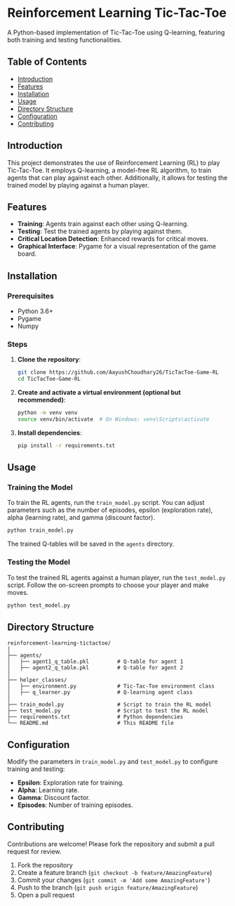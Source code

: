 # Reinforcement Learning Tic-Tac-Toe

A Python-based implementation of Tic-Tac-Toe using Q-learning, featuring both training and testing functionalities.

## Table of Contents
- [Introduction](#introduction)
- [Features](#features)
- [Installation](#installation)
- [Usage](#usage)
- [Directory Structure](#directory-structure)
- [Configuration](#configuration)
- [Contributing](#contributing)

## Introduction
This project demonstrates the use of Reinforcement Learning (RL) to play Tic-Tac-Toe. It employs Q-learning, a model-free RL algorithm, to train agents that can play against each other. Additionally, it allows for testing the trained model by playing against a human player.

## Features
- **Training**: Agents train against each other using Q-learning.
- **Testing**: Test the trained agents by playing against them.
- **Critical Location Detection**: Enhanced rewards for critical moves.
- **Graphical Interface**: Pygame for a visual representation of the game board.

## Installation

### Prerequisites
- Python 3.6+
- Pygame
- Numpy

### Steps
1. **Clone the repository**:
    ```bash
    git clone https://github.com/AayushChoudhary26/TicTacToe-Game-RL
    cd TicTacToe-Game-RL
    ```

2. **Create and activate a virtual environment (optional but recommended)**:
    ```bash
    python -m venv venv
    source venv/bin/activate  # On Windows: venv\Scripts\activate
    ```

3. **Install dependencies**:
    ```bash
    pip install -r requirements.txt
    ```

## Usage

### Training the Model
To train the RL agents, run the `train_model.py` script. You can adjust parameters such as the number of episodes, epsilon (exploration rate), alpha (learning rate), and gamma (discount factor).

```bash
python train_model.py
```

The trained Q-tables will be saved in the `agents` directory.

### Testing the Model
To test the trained RL agents against a human player, run the `test_model.py` script. Follow the on-screen prompts to choose your player and make moves.

```bash
python test_model.py
```

## Directory Structure

```
reinforcement-learning-tictactoe/
│
├── agents/
│   ├── agent1_q_table.pkl         # Q-table for agent 1
│   ├── agent2_q_table.pkl         # Q-table for agent 2
│
├── helper_classes/
│   ├── environment.py             # Tic-Tac-Toe environment class
│   ├── q_learner.py               # Q-learning agent class
│
├── train_model.py                 # Script to train the RL model
├── test_model.py                  # Script to test the RL model
├── requirements.txt               # Python dependencies
└── README.md                      # This README file
```

## Configuration
Modify the parameters in `train_model.py` and `test_model.py` to configure training and testing:
- **Epsilon**: Exploration rate for training.
- **Alpha**: Learning rate.
- **Gamma**: Discount factor.
- **Episodes**: Number of training episodes.

## Contributing
Contributions are welcome! Please fork the repository and submit a pull request for review.

1. Fork the repository
2. Create a feature branch (`git checkout -b feature/AmazingFeature`)
3. Commit your changes (`git commit -m 'Add some AmazingFeature'`)
4. Push to the branch (`git push origin feature/AmazingFeature`)
5. Open a pull request
